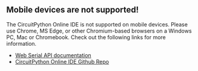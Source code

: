 ## Mobile devices are not supported!

The CircuitPython Online IDE is not supported on mobile devices. Please use Chrome, MS Edge, or other Chromium-based browsers on a Windows PC, Mac or Chromebook.
Check out the following links for more information.

-   [Web Serial API documentation](https://developer.mozilla.org/en-US/docs/Web/API/Web_Serial_API#browser_compatibility)
-   [CircuitPython Online IDE Github Repo](https://github.com/urfdvw/circuitpython-online-ide-2)
